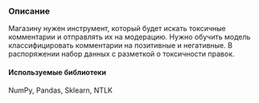 ### Описание
Магазину нужен инструмент, который будет искать токсичные комментарии и отправлять их на модерацию. Нужно обучить модель классифицировать комментарии на позитивные и негативные. В распоряжении набор данных с разметкой о токсичности правок.

#### Используемые библиотеки
NumPy, Pandas, Sklearn, NTLK
